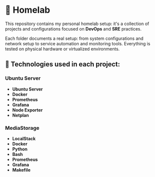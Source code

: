 # 🧪 Homelab

This repository contains my personal homelab setup: it's a collection of projects and configurations focused on **DevOps** and **SRE** practices.

Each folder documents a real setup: from system configurations and network setup to service automation and monitoring tools. Everything is tested on physical hardware or virtualized environments.

## :hammer: Technologies used in each project:

### Ubuntu Server

- **Ubuntu Server**
- **Docker**
- **Prometheus**
- **Grafana**
- **Node Exporter**
- **Netplan**

### MediaStorage

- **LocalStack**
- **Docker**
- **Python**
- **Bash**
- **Prometheus**
- **Grafana**
- **Makefile** 

